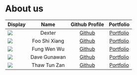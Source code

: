 # About us
Display |     Name      | Github Profile | Portfolio 
--------|:-------------:|:--------------:|:---------:
![](https://via.placeholder.com/100.png?text=Photo) |     Dexter    | [Github](https://github.com/dextboy/) | [Portfolio]()
![](https://via.placeholder.com/100.png?text=Photo) | Foo Shi Xiang | [Github](https://github.com/sxfoo) | [Portfolio](docs/team/johndoe.md)
![](https://via.placeholder.com/100.png?text=Photo) |  Fung Wen Wu  | [Github](https://github.com/fungg0) | [Portfolio](docs/team/fungg0.md)
![](https://via.placeholder.com/100.png?text=Photo) | Dave Gunawan  | [Github](https://github.com/jensonjenkins) | [Portfolio](docs/team/johndoe.md)
![](https://via.placeholder.com/100.png?text=Photo) | Thaw Tun Zan  | [Github](https://github.com/ThawTunZan) | [Portfolio](docs/team/johndoe.md)
